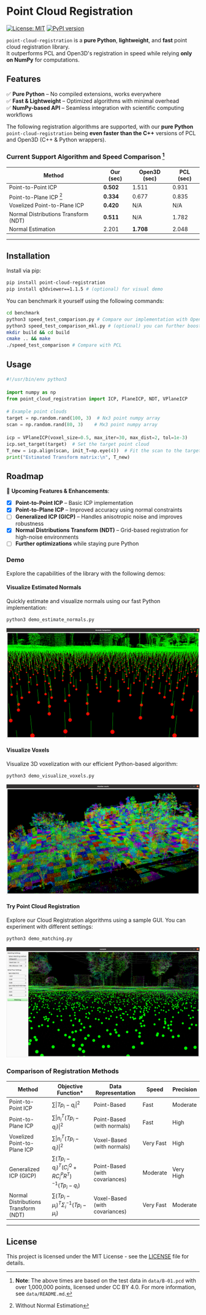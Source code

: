 # Point Cloud Registration  

[![License: MIT](https://img.shields.io/badge/License-MIT-yellow.svg)](https://opensource.org/licenses/MIT) [![PyPI version](https://badge.fury.io/py/point-cloud-registration.svg?cache=1)](https://pypi.org/project/point-cloud-registration/)

`point-cloud-registration` is a **pure Python**, **lightweight**, and **fast** point cloud registration library.  
It outperforms PCL and Open3D's registration in speed while relying **only on NumPy** for computations.

## Features  
✅ **Pure Python** – No compiled extensions, works everywhere  
✅ **Fast & Lightweight** – Optimized algorithms with minimal overhead  
✅ **NumPy-based API** – Seamless integration with scientific computing workflows  

The following registration algorithms are supported, with our **pure Python** `point-cloud-registration` being **even faster than the C++** versions of PCL and Open3D (C++ & Python wrappers).

### Current Support Algorithm and Speed Comparison [^1]

| Method                          | Our (sec) | Open3D (sec) | PCL (sec) |
|---------------------------------|-----------|--------------|-----------|
| Point-to-Point ICP              | **0.502** | 1.511        | 0.931      |
| Point-to-Plane ICP [^2]         | **0.334** | 0.677        | 0.835      |
| Voxelized Point-to-Plane ICP    | **0.420** | N/A          | N/A       |
| Normal Distributions Transform (NDT) | **0.511** | N/A          | 1.782      |
| Normal Estimation               | 2.201    | **1.708**    | 2.048      |

---

[^1]: **Note**: The above times are based on the test data in `data/B-01.pcd` with over 1,000,000 points, licensed under CC BY 4.0. For more information, see `data/README.md`.  

## Installation  

Install via pip:  

```bash
pip install point-cloud-registration
pip install q3dviewer==1.1.5 # (optional) for visual demo
```

You can benchmark it yourself using the following commands:
```bash
cd benchmark
python3 speed_test_comparison.py # Compare our implementation with Open3D
python3 speed_test_comparison_mkl.py # (optional) you can further boost it by using mkl numpy
mkdir build && cd build
cmake .. && make
./speed_test_comparison # Compare with PCL
```

[^2]: Without Normal Estimation

## Usage  

```python
#!/usr/bin/env python3

import numpy as np
from point_cloud_registration import ICP, PlaneICP, NDT, VPlaneICP

# Example point clouds
target = np.random.rand(100, 3)  # Nx3 point numpy array
scan = np.random.rand(80, 3)    # Mx3 point numpy array

icp = VPlaneICP(voxel_size=0.5, max_iter=30, max_dist=2, tol=1e-3)
icp.set_target(target)  # Set the target point cloud
T_new = icp.align(scan, init_T=np.eye(4))  # Fit the scan to the target
print("Estimated Transform matrix:\n", T_new)
```

## Roadmap  
🚀 **Upcoming Features & Enhancements**:  
- [x] **Point-to-Point ICP** – Basic ICP implementation  
- [x] **Point-to-Plane ICP** – Improved accuracy using normal constraints  
- [ ] **Generalized ICP (GICP)** – Handles anisotropic noise and improves robustness  
- [x] **Normal Distributions Transform (NDT)** – Grid-based registration for high-noise environments  
- [ ] **Further optimizations** while staying pure Python  
### Demo

Explore the capabilities of the library with the following demos:

#### Visualize Estimated Normals

Quickly estimate and visualize normals using our fast Python implementation:

```bash
python3 demo_estimate_normals.py
```

![Estimated Normals](imgs/norm.png)

#### Visualize Voxels

Visualize 3D voxelization with our efficient Python-based algorithm:

```bash
python3 demo_visualize_voxels.py
```

![Voxel Visualization](imgs/voxel.png)

#### Try Point Cloud Registration

Explore our Cloud Registration algorithms using a sample GUI. You can experiment with different settings:

```bash
python3 demo_matching.py
```

![demo](imgs/demo.png)

### Comparison of Registration Methods

| Method                        | Objective Function*                                         | Data Representation   | Speed         | Precision    |
|-------------------------------|-----------------------------------------------------------|------------------------|---------------|--------------|
| Point-to-Point ICP            | $\sum \| T p_i - q_i \|^2$                                | Point-Based            | Fast          | Moderate     |
| Point-to-Plane ICP            | $\sum \| n_i^T (T p_i - q_i) \|^2$                        | Point-Based (with normals) | Fast | High | 
| Voxelized Point-to-Plane ICP  | $\sum \| n_i^T (T p_i - q_i) \|^2$                        | Voxel-Based (with normals) | Very Fast | High | 
| Generalized ICP (GICP)        | $\sum (T p_i - q_i)^T (C_i^Q + R C_i^P R^T)^{-1} (T p_i - q_i)$ | Point-Based (with covariances) | Moderate | Very High | 
| Normal Distributions Transform (NDT) | $\sum (T p_i - \mu_i)^T \Sigma_i^{-1} (T p_i - \mu_i)$ | Voxel-Based (with covariances) | Very Fast | Moderate |

---

## License  

This project is licensed under the MIT License - see the [LICENSE](LICENSE) file for details.
